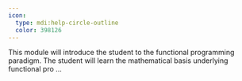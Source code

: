 ```yaml
---
icon:
  type: mdi:help-circle-outline
  color: 398126
---
```


This module will introduce the student to the functional programming paradigm. The student will learn the mathematical basis underlying functional pro ... 
